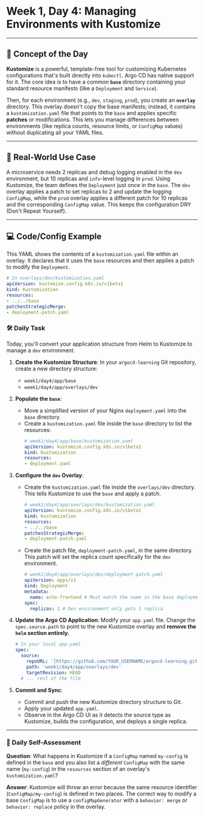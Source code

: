 # Week 1, Day 4: Managing Environments with Kustomize

---
## 🧠 Concept of the Day

**Kustomize** is a powerful, template-free tool for customizing Kubernetes configurations that's built directly into `kubectl`. Argo CD has native support for it. The core idea is to have a common **`base`** directory containing your standard resource manifests (like a `Deployment` and `Service`).

Then, for each environment (e.g., `dev`, `staging`, `prod`), you create an **`overlay`** directory. This overlay doesn't copy the base manifests; instead, it contains a `kustomization.yaml` file that points to the `base` and applies specific **patches** or modifications. This lets you manage differences between environments (like replica counts, resource limits, or `ConfigMap` values) without duplicating all your YAML files.

---
## 💼 Real-World Use Case

A microservice needs 2 replicas and debug logging enabled in the `dev` environment, but 10 replicas and `info`-level logging in `prod`. Using Kustomize, the team defines the `Deployment` just once in the `base`. The `dev` overlay applies a patch to set replicas to 2 and update the logging `ConfigMap`, while the `prod` overlay applies a different patch for 10 replicas and the corresponding `ConfigMap` value. This keeps the configuration DRY (Don't Repeat Yourself).

---
## 💻 Code/Config Example

This YAML shows the contents of a `kustomization.yaml` file within an overlay. It declares that it uses the `base` resources and then applies a patch to modify the `Deployment`.

```yaml
# In overlays/dev/kustomization.yaml
apiVersion: kustomize.config.k8s.io/v1beta1
kind: Kustomization
resources:
- ../../base
patchesStrategicMerge:
- deployment-patch.yaml
```

### 🛠️ Daily Task

Today, you'll convert your application structure from Helm to Kustomize to manage a `dev` environment.

1.  **Create the Kustomize Structure**: In your `argocd-learning` Git repository, create a new directory structure:
    * `week1/day4/app/base`
    * `week1/day4/app/overlays/dev`

2.  **Populate the `base`**:
    * Move a simplified version of your Nginx `deployment.yaml` into the `base` directory.
    * Create a `kustomization.yaml` file inside the `base` directory to list the resources:
        ```yaml
        # week1/day4/app/base/kustomization.yaml
        apiVersion: kustomize.config.k8s.io/v1beta1
        kind: Kustomization
        resources:
        - deployment.yaml
        ```

3.  **Configure the `dev` Overlay**:
    * Create the `kustomization.yaml` file inside the `overlays/dev` directory. This tells Kustomize to use the `base` and apply a patch.
        ```yaml
        # week1/day4/app/overlays/dev/kustomization.yaml
        apiVersion: kustomize.config.k8s.io/v1beta1
        kind: Kustomization
        resources:
        - ../../base
        patchesStrategicMerge:
        - deployment-patch.yaml
        ```
    * Create the patch file, `deployment-patch.yaml`, in the same directory. This patch will set the replica count specifically for the `dev` environment.
        ```yaml
        # week1/day4/app/overlays/dev/deployment-patch.yaml
        apiVersion: apps/v1
        kind: Deployment
        metadata:
          name: echo-frontend # Must match the name in the base deployment.yaml
        spec:
          replicas: 1 # Dev environment only gets 1 replica
        ```

4.  **Update the Argo CD Application**: Modify your `app.yaml` file. Change the `spec.source.path` to point to the new Kustomize overlay and **remove the `helm` section entirely.**
    ```yaml
    # In your local app.yaml
    spec:
      source:
        repoURL: '[https://github.com/YOUR_USERNAME/argocd-learning.git](https://github.com/YOUR_USERNAME/argocd-learning.git)'
        path: 'week1/day4/app/overlays/dev'
        targetRevision: HEAD
      # ... rest of the file
    ```

5.  **Commit and Sync**:
    * Commit and push the new Kustomize directory structure to Git.
    * Apply your updated `app.yaml`.
    * Observe in the Argo CD UI as it detects the source type as Kustomize, builds the configuration, and deploys a single replica.

---
### 🤔 Daily Self-Assessment

**Question**: What happens in Kustomize if a `ConfigMap` named `my-config` is defined in the `base` and you also list a *different* `ConfigMap` with the same name (`my-config`) in the `resources` section of an overlay's `kustomization.yaml`?

**Answer**: Kustomize will throw an error because the same resource identifier (`ConfigMap/my-config`) is defined in two places. The correct way to modify a base `ConfigMap` is to use a `configMapGenerator` with a `behavior: merge` or `behavior: replace` policy in the overlay.
